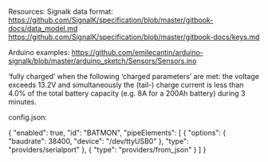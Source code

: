 Resources:
Signalk data format:
https://github.com/SignalK/specification/blob/master/gitbook-docs/data_model.md
https://github.com/SignalK/specification/blob/master/gitbook-docs/keys.md

Arduino examples:
https://github.com/emilecantin/arduino-signalk/blob/master/arduino_sketch/Sensors/Sensors.ino



‘fully  charged’  when the following ‘charged parameters’  are met:  the  voltage  exceeds  13.2V  and simultaneously  the (tail-)  charge current  is  less  than  4.0%  of  the total battery  capacity  (e.g.  8A  for  a 200Ah battery)  during 3  minutes. 


config.json:

{
  "enabled": true,
  "id": "BATMON",
  "pipeElements": [
    {
      "options": {
        "baudrate": 38400,
        "device": "/dev/ttyUSB0"
      },
      "type": "providers/serialport"
    },
    {
      "type": "providers/from_json"
    }
  ]
}
